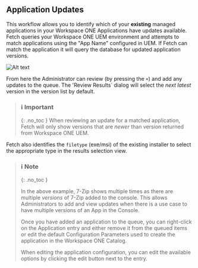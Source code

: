 ## Application Updates

This workflow allows you to identify which of your **existing** managed applications in your Workspace ONE Applications have updates available. Fetch queries your Workspace ONE UEM environment and attempts to match applications using the "App Name" configured in UEM. If Fetch can match the application it will query the database for updated application versions.

![Alt text](/assets/images/App_Updates.png "Application Updates Screenshot")

From here the Administrator can review (by pressing the `+`) and add any updates to the queue. The 'Review Results` dialog will select the _next latest_ version in the version list by default. 

>### ℹ️ Important
>{: .no_toc }
> When reviewing an update for a matched application, Fetch will only show versions that are _newer_ than version returned from Workspace ONE UEM.

Fetch also identifies the `filetype` (exe/msi) of the existing installer to select the appropriate type in the results selection view. 

>### ℹ️ Note
>{: .no_toc }
> 
> In the above example, 7-Zip shows multiple times as there are multiple _versions_ of 7-Zip added to the console. This allows Administrators to add and view updates when there is a use case to have multiple versions of an App in the Console.
>
> Once you have added an application to the queue, you can right-click on the Application entry and either remove it from the queued items or edit the default Configuration Parameters used to create the application in the Workspace ONE Catalog.
> 
> When editing the application configuration, you can edit the available options by clicking the edit button next to the entry.

<br>
